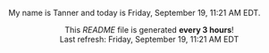 My name is Tanner and today is Friday, September 19, 11:21 AM EDT.

<p align="center">This <i>README</i> file is generated <b>every 3 hours</b>!</br>Last refresh: Friday, September 19, 11:21 AM EDT<br /></p>
